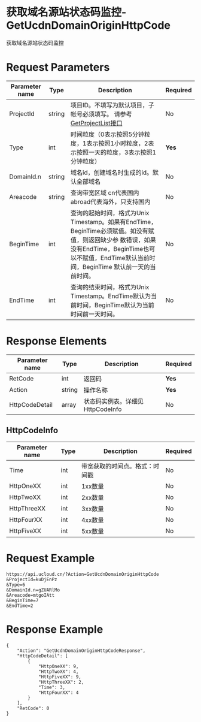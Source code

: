 # 获取域名源站状态码监控-GetUcdnDomainOriginHttpCode

获取域名源站状态码监控

# Request Parameters
|Parameter name|Type|Description|Required|
|---|---|---|---|
|ProjectId|string|项目ID。不填写为默认项目，子帐号必须填写。 请参考[GetProjectList接口](api/summary/get_project_list)|No|
|Type|int|时间粒度（0表示按照5分钟粒度，1表示按照1小时粒度，2表示按照一天的粒度，3表示按照1分钟粒度）|**Yes**|
|DomainId.n|string|域名id，创建域名时生成的id。默认全部域名|No|
|Areacode|string|查询带宽区域 cn代表国内 abroad代表海外，只支持国内|No|
|BeginTime|int|查询的起始时间，格式为Unix Timestamp。如果有EndTime，BeginTime必须赋值。如没有赋值，则返回缺少参 数错误，如果没有EndTime，BeginTime也可以不赋值，EndTime默认当前时间，BeginTime 默认前一天的当前时间。|No|
|EndTime|int|查询的结束时间，格式为Unix Timestamp。EndTime默认为当前时间，BeginTime默认为当前时间前一天时间。|No|

# Response Elements
|Parameter name|Type|Description|Required|
|---|---|---|---|
|RetCode|int|返回码|**Yes**|
|Action|string|操作名称|**Yes**|
|HttpCodeDetail|array|状态码实例表。详细见HttpCodeInfo|No|

## HttpCodeInfo
|Parameter name|Type|Description|Required|
|---|---|---|---|
|Time|int|带宽获取的时间点。格式：时间戳|No|
|HttpOneXX|int|1xx数量|No|
|HttpTwoXX|int|2xx数量|No|
|HttpThreeXX|int|3xx数量|No|
|HttpFourXX|int|4xx数量|No|
|HttpFiveXX|int|5xx数量|No|

# Request Example
```
https://api.ucloud.cn/?Action=GetUcdnDomainOriginHttpCode
&ProjectId=kuDjEnPz
&Type=6
&DomainId.n=gZUARlMo
&Areacode=mtgoIAtt
&BeginTime=7
&EndTime=2
```

# Response Example
```
{
    "Action": "GetUcdnDomainOriginHttpCodeResponse", 
    "HttpCodeDetail": [
        {
            "HttpOneXX": 9, 
            "HttpTwoXX": 4, 
            "HttpFiveXX": 9, 
            "HttpThreeXX": 2, 
            "Time": 3, 
            "HttpFourXX": 4
        }
    ], 
    "RetCode": 0
}
```

